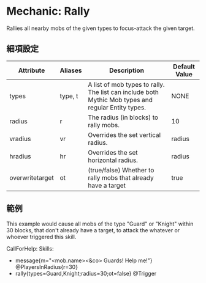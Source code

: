 Mechanic: Rally
===============

Rallies all nearby mobs of the given types to focus-attack the given
target.

細項設定
----------

| Attribute   | Aliases | Description | Default Value |
|-----------------|---------|----------------------------------------------------------------------------------------------------|---------------|
| types   | type, t | A list of mob types to rally. The list can include both Mythic Mob types and regular Entity types. | NONE  |
| radius  | r   | The radius (in blocks) to rally mobs.| 10|
| vradius | vr  | Overrides the set vertical radius.   | radius|
| hradius | hr  | Overrides the set horizontal radius. | radius|
| overwritetarget | ot  | (true/false) Whether to rally mobs that already have a target | true  |

  

範例
--------

This example would cause all mobs of the type "Guard" or "Knight" within
30 blocks, that don't already have a target, to attack the whatever or
whoever triggered this skill.

CallForHelp:
  Skills:
  - message{m="<mob.name><&co> Guards! Help me!"} @PlayersInRadius{r=30}
  - rally{types=Guard,Knight;radius=30;ot=false} @Trigger
